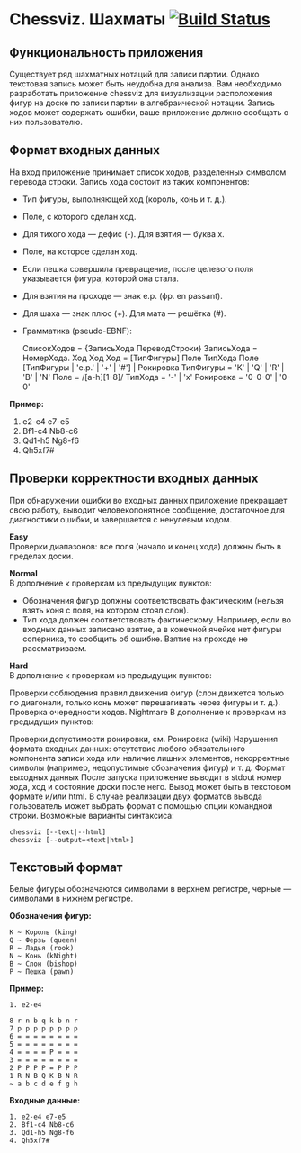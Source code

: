 # Сhessviz. Шахматы [![Build Status](https://travis-ci.org/alexvsezanyato/chessviz-3.svg?branch=master)](https://travis-ci.org/alexvsezanyato/chessviz-3)

## Функциональность приложения
Существует ряд шахматных нотаций для записи партии. Однако текстовая запись может быть неудобна для анализа. Вам необходимо разработать приложение chessviz для визуализации расположения фигур на доске по записи партии в алгебраической нотации. Запись ходов может содержать ошибки, ваше приложение должно сообщать о них пользователю.

## Формат входных данных
На вход приложение принимает список ходов, разделенных символом перевода строки. Запись хода состоит из таких компонентов:

* Тип фигуры, выполняющей ход (король, конь и т. д.).
* Поле, с которого сделан ход.
* Для тихого хода — дефис (-). Для взятия — буква x.
* Поле, на которое сделан ход.
* Если пешка совершила превращение, после целевого поля указывается фигура, которой она стала.
* Для взятия на проходе — знак e.p. (фр. en passant).
* Для шаха — знак плюс (+). Для мата — решётка (#).
* Грамматика (pseudo-EBNF):

  СписокХодов = {ЗаписьХода ПереводСтроки}
  ЗаписьХода = НомерХода. Ход Ход
  Ход = [ТипФигуры] Поле ТипХода Поле [ТипФигуры | 'e.p.' | '+' | '#']
    | Рокировка
  ТипФигуры = 'K' | 'Q' | 'R' | 'B' | 'N'
  Поле = /[a-h][1-8]/
  ТипХода = '-' | 'x'
  Рокировка = '0-0-0' | '0-0'

**Пример:**  

  1. e2-e4 e7-e5
  2. Bf1-c4 Nb8-c6
  3. Qd1-h5 Ng8-f6
  4. Qh5xf7#

## Проверки корректности входных данных
При обнаружении ошибки во входных данных приложение прекращает свою работу, выводит человекопонятное сообщение, достаточное для диагностики ошибки, и завершается с ненулевым кодом.

**Easy**  
Проверки диапазонов: все поля (начало и конец хода) должны быть в пределах доски.

**Normal**  
В дополнение к проверкам из предыдущих пунктов:

- Обозначения фигур должны соответствовать фактическим (нельзя взять коня с поля, на котором стоял слон).
- Тип хода должен соответствовать фактическому. Например, если во входных данных записано взятие, а в конечной ячейке нет фигуры соперника, то сообщить об ошибке. Взятие на проходе не рассматриваем.

**Hard**  
В дополнение к проверкам из предыдущих пунктов:

Проверки соблюдения правил движения фигур (слон движется только по диагонали, только конь может перешагивать через фигуры и т. д.).
Проверка очередности ходов.
Nightmare
В дополнение к проверкам из предыдущих пунктов:

Проверки допустимости рокировки, см. Рокировка (wiki)
Нарушения формата входных данных: отсутствие любого обязательного компонента записи хода или наличие лишних элементов, некорректные символы (например, недопустимые обозначения фигур) и т. д.
Формат выходных данных
После запуска приложение выводит в stdout номер хода, ход и состояние доски после него. Вывод может быть в текстовом формате и/или html. В случае реализации двух форматов вывода пользователь может выбрать формат с помощью опции командной строки. Возможные варианты синтаксиса:

`chessviz [--text|--html]`  
`chessviz [--output=<text|html>]`

## Текстовый формат  
Белые фигуры обозначаются символами в верхнем регистре, черные — символами в нижнем регистре. 

**Обозначения	фигур:**

`K ~ Король (king)`  
`Q ~ Ферзь (queen)`  
`R ~ Ладья (rook)`  
`N ~ Конь (kNight)`  
`B ~ Слон (bishop)`  
`P ~ Пешка (pawn)`  

**Пример:**

`1. e2-e4`

`8 r n b q k b n r`  
`7 p p p p p p p p`  
`6 = = = = = = = =`  
`5 = = = = = = = =`  
`4 = = = = P = = =`  
`3 = = = = = = = =`  
`2 P P P P = P P P`  
`1 R N B Q K B N R`  
`~ a b c d e f g h`  

**Входные данные:**

`1. e2-e4 e7-e5`  
`2. Bf1-c4 Nb8-c6`  
`3. Qd1-h5 Ng8-f6`  
`4. Qh5xf7#`  
